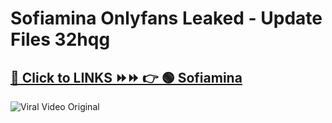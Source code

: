 
 # Sofiamina Onlyfans Leaked - Update Files 32hqg

## <h2><a href="https://clipsfans.com/Sofiamina&ref=git">🔗 Click to LINKS ⏩⏩ 👉 🟢 Sofiamina </a></h2>

<a href="https://clipsfans.com/Sofiamina&ref=git" rel="nofollow" data-target="animated-image.originalLink"><img src="https://i.ibb.co.com/xMMVF88/686577567.gif" alt="Viral Video Original" style="max-width: 100%; display: inline-block;" data-target="animated-image.originalImage"></a>

